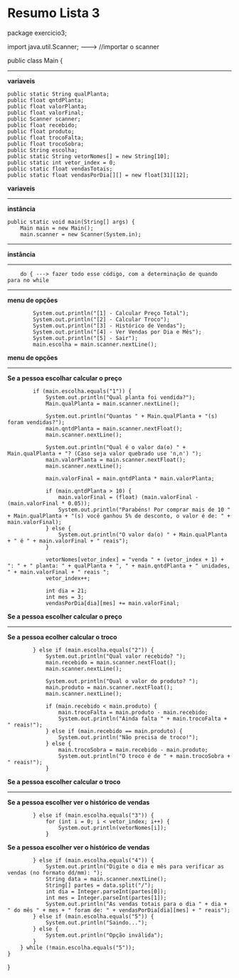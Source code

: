 # Resumo Lista 3

package exercicio3;

import java.util.Scanner; ---> //importar o scanner

public class Main {

---

**variaveis**

    public static String qualPlanta;
    public float qntdPlanta;
    public float valorPlanta;
    public float valorFinal;
    public Scanner scanner;
    public float recebido;
    public float produto;
    public float trocoFalta;
    public float trocoSobra;
    public String escolha;
    public static String vetorNomes[] = new String[10];
    public static int vetor_index = 0;
    public static float vendasTotais;
    public static float vendasPorDia[][] = new float[31][12];

**variaveis**

---
  
**instância**

    public static void main(String[] args) {
        Main main = new Main();
        main.scanner = new Scanner(System.in);
---

**instância**

---

        do { ---> fazer todo esse código, com a determinação de quando para no while
---

**menu de opções**

            System.out.println("[1] - Calcular Preço Total");
            System.out.println("[2] - Calcular Troco");
            System.out.println("[3] - Histórico de Vendas");
            System.out.println("[4] - Ver Vendas por Dia e Mês");
            System.out.println("[5] - Sair");
            main.escolha = main.scanner.nextLine();

**menu de opções**

---

**Se a pessoa escolhar calcular o preço**

            if (main.escolha.equals("1")) {
                System.out.println("Qual planta foi vendida?");
                Main.qualPlanta = main.scanner.nextLine();

                System.out.println("Quantas " + Main.qualPlanta + "(s) foram vendidas?");
                main.qntdPlanta = main.scanner.nextFloat();
                main.scanner.nextLine();

                System.out.println("Qual é o valor da(o) " + Main.qualPlanta + "? (Caso seja valor quebrado use 'n,n') ");
                main.valorPlanta = main.scanner.nextFloat();
                main.scanner.nextLine();

                main.valorFinal = main.qntdPlanta * main.valorPlanta;

                if (main.qntdPlanta > 10) {
                    main.valorFinal = (float) (main.valorFinal - (main.valorFinal * 0.05));
                    System.out.println("Parabéns! Por comprar mais de 10 " + Main.qualPlanta + "(s) você ganhou 5% de desconto, o valor é de: " + main.valorFinal);
                } else {
                    System.out.println("O valor da(o) " + Main.qualPlanta + " é " + main.valorFinal + " reais");
                }

                vetorNomes[vetor_index] = "venda " + (vetor_index + 1) + ": " + " planta: " + qualPlanta + ", " + main.qntdPlanta + " unidades, " + main.valorFinal + " reais ";
                vetor_index++;

                int dia = 21;
                int mes = 3; 
                vendasPorDia[dia][mes] += main.valorFinal;

**Se a pessoa escolher calcular o preço**

---

**Se a pessoa ecolher calcular o troco**

            } else if (main.escolha.equals("2")) {
                System.out.println("Qual valor recebido? ");
                main.recebido = main.scanner.nextFloat();
                main.scanner.nextLine();

                System.out.println("Qual o valor do produto? ");
                main.produto = main.scanner.nextFloat();
                main.scanner.nextLine();

                if (main.recebido < main.produto) {
                    main.trocoFalta = main.produto - main.recebido;
                    System.out.println("Ainda falta " + main.trocoFalta + " reais!");
                } else if (main.recebido == main.produto) {
                    System.out.println("Não precisa de troco!");
                } else {
                    main.trocoSobra = main.recebido - main.produto;
                    System.out.println("O troco é de " + main.trocoSobra + " reais!");
                }
**Se a pessoa escolher calcular o troco**

---

**Se a pessoa escolher ver o histórico de vendas**

            } else if (main.escolha.equals("3")) {
                for (int i = 0; i < vetor_index; i++) {
                    System.out.println(vetorNomes[i]);
                }
**Se a pessoa escolher ver o histórico de vendas**

            } else if (main.escolha.equals("4")) {
                System.out.println("Digite o dia e mês para verificar as vendas (no formato dd/mm): ");
                String data = main.scanner.nextLine();
                String[] partes = data.split("/");
                int dia = Integer.parseInt(partes[0]);
                int mes = Integer.parseInt(partes[1]);
                System.out.println("As vendas totais para o dia " + dia + " do mês " + mes + " foram de: " + vendasPorDia[dia][mes] + " reais");
            } else if (main.escolha.equals("5")) {
                System.out.println("Saindo...");
            } else {
                System.out.println("Opção inválida");
            }
        } while (!main.escolha.equals("5"));
    }
}
